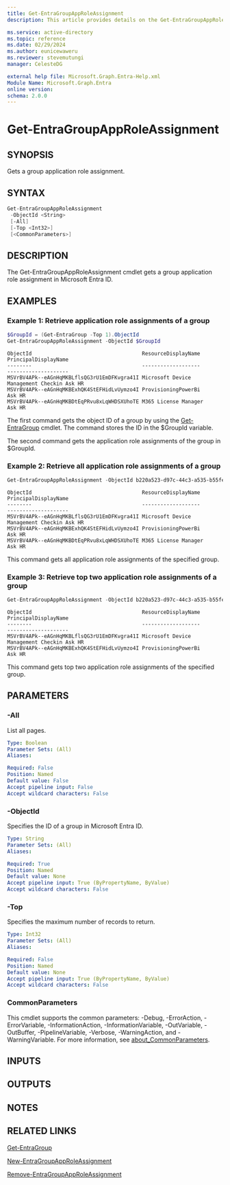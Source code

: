 ```yaml
---
title: Get-EntraGroupAppRoleAssignment
description: This article provides details on the Get-EntraGroupAppRoleAssignment command.

ms.service: active-directory
ms.topic: reference
ms.date: 02/29/2024
ms.author: eunicewaweru
ms.reviewer: stevemutungi
manager: CelesteDG

external help file: Microsoft.Graph.Entra-Help.xml
Module Name: Microsoft.Graph.Entra
online version:
schema: 2.0.0
---
```


# Get-EntraGroupAppRoleAssignment

## SYNOPSIS
Gets a group application role assignment.

## SYNTAX

```powershell
Get-EntraGroupAppRoleAssignment 
 -ObjectId <String> 
 [-All] 
 [-Top <Int32>] 
 [<CommonParameters>]
```

## DESCRIPTION
The Get-EntraGroupAppRoleAssignment cmdlet gets a group application role assignment in Microsoft Entra ID.

## EXAMPLES

### Example 1: Retrieve application role assignments of a group
```powershell
$GroupId = (Get-EntraGroup -Top 1).ObjectId
Get-EntraGroupAppRoleAssignment -ObjectId $GroupId
```

```output
ObjectId                                    ResourceDisplayName                 PrincipalDisplayName
--------                                    -------------------                 --------------------
MSVrBV4APk--eAGnHqMKBLflsQG3rU1EmDFKvgra41I Microsoft Device Management Checkin Ask HR
MSVrBV4APk--eAGnHqMKBExhQK4StEFHidLvUymzo4I ProvisioningPowerBi                 Ask HR
MSVrBV4APk--eAGnHqMKBDtEqPRvu8xLqWHDSXUhoTE M365 License Manager                Ask HR
```

The first command gets the object ID of a group by using the [Get-EntraGroup](./Get-EntraGroup.md) cmdlet.
The command stores the ID in the $GroupId variable.

The second command gets the application role assignments of the group in $GroupId.

### Example 2: Retrieve all application role assignments of a group
```powershell
Get-EntraGroupAppRoleAssignment -ObjectId b220a523-d97c-44c3-a535-b55fe1fa1163 -All
```

```output
ObjectId                                    ResourceDisplayName                 PrincipalDisplayName
--------                                    -------------------                 --------------------
MSVrBV4APk--eAGnHqMKBLflsQG3rU1EmDFKvgra41I Microsoft Device Management Checkin Ask HR
MSVrBV4APk--eAGnHqMKBExhQK4StEFHidLvUymzo4I ProvisioningPowerBi                 Ask HR
MSVrBV4APk--eAGnHqMKBDtEqPRvu8xLqWHDSXUhoTE M365 License Manager                Ask HR
```

This command gets all application role assignments of the specified group.

### Example 3: Retrieve top two application role assignments of a group
```powershell
Get-EntraGroupAppRoleAssignment -ObjectId b220a523-d97c-44c3-a535-b55fe1fa1163 -Top 2
```

```output
ObjectId                                    ResourceDisplayName                 PrincipalDisplayName
--------                                    -------------------                 --------------------
MSVrBV4APk--eAGnHqMKBLflsQG3rU1EmDFKvgra41I Microsoft Device Management Checkin Ask HR
MSVrBV4APk--eAGnHqMKBExhQK4StEFHidLvUymzo4I ProvisioningPowerBi                 Ask HR
```

This command gets top two application role assignments of the specified group.

## PARAMETERS

### -All
List all pages.

```yaml
Type: Boolean
Parameter Sets: (All)
Aliases:

Required: False
Position: Named
Default value: False
Accept pipeline input: False
Accept wildcard characters: False
```

### -ObjectId
Specifies the ID of a group in Microsoft Entra ID.

```yaml
Type: String
Parameter Sets: (All)
Aliases:

Required: True
Position: Named
Default value: None
Accept pipeline input: True (ByPropertyName, ByValue)
Accept wildcard characters: False
```

### -Top
Specifies the maximum number of records to return.

```yaml
Type: Int32
Parameter Sets: (All)
Aliases:

Required: False
Position: Named
Default value: None
Accept pipeline input: True (ByPropertyName, ByValue)
Accept wildcard characters: False
```

### CommonParameters
This cmdlet supports the common parameters: -Debug, -ErrorAction, -ErrorVariable, -InformationAction, -InformationVariable, -OutVariable, -OutBuffer, -PipelineVariable, -Verbose, -WarningAction, and -WarningVariable. For more information, see [about_CommonParameters](https://go.microsoft.com/fwlink/?LinkID=113216).

## INPUTS

## OUTPUTS

## NOTES

## RELATED LINKS

[Get-EntraGroup](Get-EntraGroup.md)

[New-EntraGroupAppRoleAssignment](New-EntraGroupAppRoleAssignment.md)

[Remove-EntraGroupAppRoleAssignment](Remove-EntraGroupAppRoleAssignment.md)

